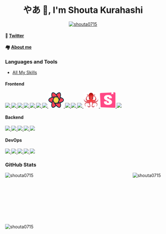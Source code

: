 <h1 align="center">やあ 👋, I'm Shouta Kurahashi</h1>

<p align="center" > <a href="https://github.com/ryo-ma/github-profile-trophy"><img src="https://github-profile-trophy.vercel.app/?username=shouta0715&theme=onedark&column=4)" alt="shouta0715" /></a> </p>

#### 🔭 [Twitter](https://twitter.com/shoutapu0715)

#### 🏘 [About me](https://www.kurahashi.me/)


### Languages and Tools

- [All My Skills](https://www.kurahashi.me/skills)

#### Frontend

 <a href="https://www.kurahashi.me/skills/g_hw_jgzq5g" target="_blank" rel="noopener">
        <img src="https://skillicons.dev/icons?i=html" />
     </a>
     <a href="https://www.kurahashi.me/skills/uec_1sj_05fa" target="_blank" rel="noopener">
        <img src="https://skillicons.dev/icons?i=css" />
     </a>
     <a href="https://www.kurahashi.me/skills/29gdrucxitdq" target="_blank" rel="noopener">
        <img src="https://skillicons.dev/icons?i=js" />
     </a>
     <a href="https://www.kurahashi.me/skills/874rpskakg" target="_blank" rel="noopener">
        <img src="https://skillicons.dev/icons?i=ts" />
     </a>
     <a href="https://www.kurahashi.me/skills/hkka29azv" target="_blank" rel="noopener">
        <img src="https://skillicons.dev/icons?i=react" />
     </a>
     <a href="https://www.kurahashi.me/skills/id8gcfuulno2" target="_blank" rel="noopener">
        <img src="https://skillicons.dev/icons?i=nextjs" />
     </a>
     <a href="https://www.kurahashi.me/skills/1-_49337d" target="_blank" rel="noopener">
        <img src="https://skillicons.dev/icons?i=tailwind" />
     </a>
     <a href="https://www.kurahashi.me/skills/1qmxfvf56v" target="_blank" rel="noopener">
        <img src="./images/TanstackQuery.png" style="width: 50px; height: 50px;" />
     </a>
     <a href="https://www.kurahashi.me/skills/83_621ndle" target="_blank" rel="noopener">
        <img src="https://skillicons.dev/icons?i=astro" />
     </a>
     <a href="https://www.kurahashi.me/skills/y6lhmb3yt9i0" target="_blank" rel="noopener">
        <img src="https://skillicons.dev/icons?i=jest" />
     </a>
     <a href="https://www.kurahashi.me/skills/aj9ad4c9psk" target="_blank" rel="noopener">
        <img src="https://skillicons.dev/icons?i=vitest" />
     </a>
     <a href="https://www.kurahashi.me/skills/bqfl482ni-td">
        <img src="./images/testing-library.png" style="width: 50px; height: 50px;" />
     </a>
     <a href="https://www.kurahashi.me/skills/vzpdt-ck3t" target="_blank" rel="noopener" >
        <img src="./images/storybook.png" style="width: 50px; height: 50px;" />
     </a>
     <a href="https://www.kurahashi.me/skills/cwk8p8_tjt8j" target="_blank" rel="noopener">
        <img src="https://skillicons.dev/icons?i=graphql" />
     </a>

#### Backend

   <a href="https://www.kurahashi.me/skills/mnr3ttvlj" target="_blank" rel="noopener">
        <img src="https://skillicons.dev/icons?i=go" />
     </a>
     <a href="https://www.kurahashi.me/skills/srpwvk67hf" target="_blank" rel="noopener">
        <img src="https://skillicons.dev/icons?i=nodejs" />
     </a>
     <a href="https://www.kurahashi.me/skills/dp5612wfw" target="_blank" rel="noopener">
        <img src="https://skillicons.dev/icons?i=prisma" />
     </a>
     <a href="https://www.kurahashi.me/skills/h6xbw34nyxmp" target="_blank" rel="noopener">
        <img src="https://skillicons.dev/icons?i=mysql" />
     </a>
     <a href="https://www.kurahashi.me/skills/h6xbw34nyxmp" target="_blank" rel="noopener">
        <img src="https://skillicons.dev/icons?i=postgresql" />
     </a>

#### DevOps

  <a href="https://github.com/shouta0715" target="_blank" rel="noopener">
        <img src="https://skillicons.dev/icons?i=github" />
     </a>
     <a href="https://github.com/shouta0715" target="_blank" rel="noopener">
        <img src="https://skillicons.dev/icons?i=git" />
     </a>
     <a href="https://www.kurahashi.me/skills/kenc6qe1bzsq" target="_blank" rel="noopener">
        <img src="https://skillicons.dev/icons?i=supabase" />
     </a>
     <a href="https://www.kurahashi.me/skills/75377j-frs4" target="_blank" rel="noopener">
        <img src="https://skillicons.dev/icons?i=firebase" />
     </a>
     <a href="https://www.kurahashi.me/skills/i-u5ngq3u6" target="_blank" rel="noopener">
        <img src="https://skillicons.dev/icons?i=docker" />
     </a>

### GitHub Stats

<p align="center" style="display:flex; gap: 1rem; align-items: center; flex-wrap: wrap; justify-content: space-between;
"><img align="left" height="150px" src="https://github-readme-stats.vercel.app/api/top-langs?username=shouta0715&show_icons=true&locale=en&layout=compact" alt="shouta0715" />
<img align="center" height="150px" src="https://github-readme-stats.vercel.app/api?username=shouta0715&show_icons=true&locale=en" alt="shouta0715" /></p>

<p><img align="center" src="https://github-readme-streak-stats.herokuapp.com/?user=shouta0715&" alt="shouta0715" /></p>
